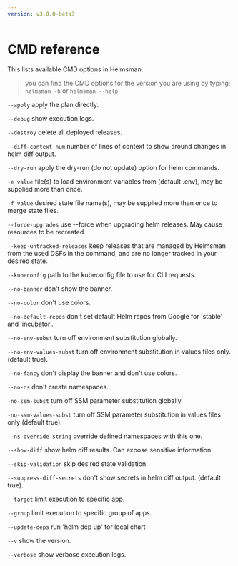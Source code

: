 ```yaml
---
version: v3.0.0-beta3
---
```


# CMD reference

This lists available CMD options in Helmsman:

> you can find the CMD options for the version you are using by typing: `helmsman -h` or `helmsman --help`

  `--apply`
        apply the plan directly.

  `--debug`
        show execution logs.

  `--destroy`
        delete all deployed releases.

  `--diff-context num`
        number of lines of context to show around changes in helm diff output.

  `--dry-run`
        apply the dry-run (do not update) option for helm commands.

  `-e value`
        file(s) to load environment variables from (default .env), may be supplied more than once.

  `-f value`
        desired state file name(s), may be supplied more than once to merge state files.

  `--force-upgrades`
        use --force when upgrading helm releases. May cause resources to be recreated.

  `--keep-untracked-releases`
        keep releases that are managed by Helmsman from the used DSFs in the command, and are no longer tracked in your desired state.

  `--kubeconfig`
        path to the kubeconfig file to use for CLI requests.

  `--no-banner`
        don't show the banner.

  `--no-color`
        don't use colors.

  `--no-default-repos`
        don't set default Helm repos from Google for 'stable' and 'incubator'.

  `--no-env-subst`
        turn off environment substitution globally.

  `--no-env-values-subst`
        turn off environment substitution in values files only. (default true).

  `--no-fancy`
        don't display the banner and don't use colors.

  `--no-ns`
        don't create namespaces.

  `-no-ssm-subst`
        turn off SSM parameter substitution globally.

  `-no-ssm-values-subst`
        turn off SSM parameter substitution in values files only (default true).

  `--ns-override string`
        override defined namespaces with this one.

  `--show-diff`
        show helm diff results. Can expose sensitive information.

  `--skip-validation`
        skip desired state validation.

  `--suppress-diff-secrets`
        don't show secrets in helm diff output. (default true).

  `--target`
        limit execution to specific app.

  `--group`
        limit execution to specific group of apps.

  `--update-deps`
        run 'helm dep up' for local chart

  `--v`    show the version.

  `--verbose`
        show verbose execution logs.
